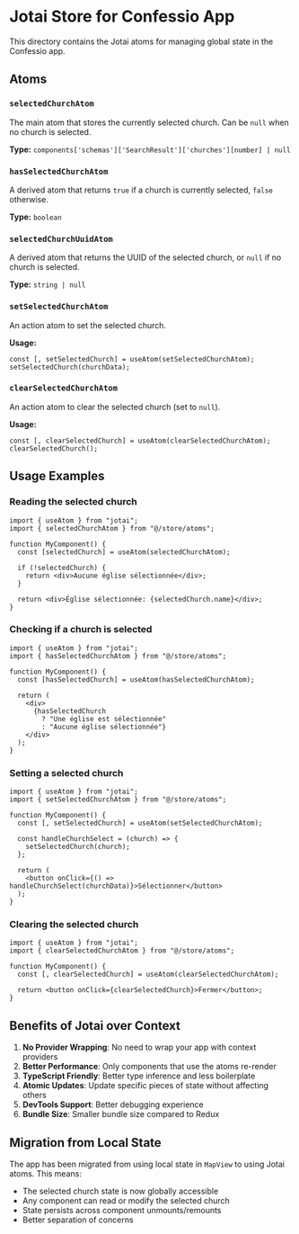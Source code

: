 # Jotai Store for Confessio App

This directory contains the Jotai atoms for managing global state in the Confessio app.

## Atoms

### `selectedChurchAtom`

The main atom that stores the currently selected church. Can be `null` when no church is selected.

**Type:** `components['schemas']['SearchResult']['churches'][number] | null`

### `hasSelectedChurchAtom`

A derived atom that returns `true` if a church is currently selected, `false` otherwise.

**Type:** `boolean`

### `selectedChurchUuidAtom`

A derived atom that returns the UUID of the selected church, or `null` if no church is selected.

**Type:** `string | null`

### `setSelectedChurchAtom`

An action atom to set the selected church.

**Usage:**

```tsx
const [, setSelectedChurch] = useAtom(setSelectedChurchAtom);
setSelectedChurch(churchData);
```

### `clearSelectedChurchAtom`

An action atom to clear the selected church (set to `null`).

**Usage:**

```tsx
const [, clearSelectedChurch] = useAtom(clearSelectedChurchAtom);
clearSelectedChurch();
```

## Usage Examples

### Reading the selected church

```tsx
import { useAtom } from "jotai";
import { selectedChurchAtom } from "@/store/atoms";

function MyComponent() {
  const [selectedChurch] = useAtom(selectedChurchAtom);

  if (!selectedChurch) {
    return <div>Aucune église sélectionnée</div>;
  }

  return <div>Église sélectionnée: {selectedChurch.name}</div>;
}
```

### Checking if a church is selected

```tsx
import { useAtom } from "jotai";
import { hasSelectedChurchAtom } from "@/store/atoms";

function MyComponent() {
  const [hasSelectedChurch] = useAtom(hasSelectedChurchAtom);

  return (
    <div>
      {hasSelectedChurch
        ? "Une église est sélectionnée"
        : "Aucune église sélectionnée"}
    </div>
  );
}
```

### Setting a selected church

```tsx
import { useAtom } from "jotai";
import { setSelectedChurchAtom } from "@/store/atoms";

function MyComponent() {
  const [, setSelectedChurch] = useAtom(setSelectedChurchAtom);

  const handleChurchSelect = (church) => {
    setSelectedChurch(church);
  };

  return (
    <button onClick={() => handleChurchSelect(churchData)}>Sélectionner</button>
  );
}
```

### Clearing the selected church

```tsx
import { useAtom } from "jotai";
import { clearSelectedChurchAtom } from "@/store/atoms";

function MyComponent() {
  const [, clearSelectedChurch] = useAtom(clearSelectedChurchAtom);

  return <button onClick={clearSelectedChurch}>Fermer</button>;
}
```

## Benefits of Jotai over Context

1. **No Provider Wrapping**: No need to wrap your app with context providers
2. **Better Performance**: Only components that use the atoms re-render
3. **TypeScript Friendly**: Better type inference and less boilerplate
4. **Atomic Updates**: Update specific pieces of state without affecting others
5. **DevTools Support**: Better debugging experience
6. **Bundle Size**: Smaller bundle size compared to Redux

## Migration from Local State

The app has been migrated from using local state in `MapView` to using Jotai atoms. This means:

- The selected church state is now globally accessible
- Any component can read or modify the selected church
- State persists across component unmounts/remounts
- Better separation of concerns
